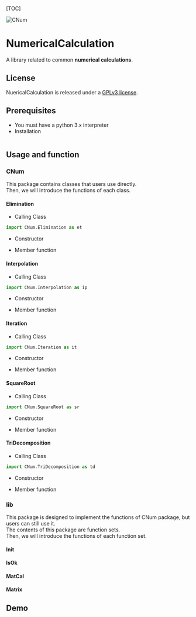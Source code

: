 [TOC]

![CNum](/branding/logo/logomark/CNumlogo.jpg)
# **NumericalCalculation**

  A library related to common **numerical calculations**.  

## License
NuericalCalculation is released under a  [GPLv3 license](https://github.com/Wang-sx0103/NumericalCalculation/blob/main/LICENSE). 

## Prerequisites
- You must have a python 3.x interpreter
- Installation
```shell

```
## Usage and function
### CNum
This package contains classes that users use directly.  
Then, we will introduce the functions of each class.  

#### Elimination
- Calling Class
```python
import CNum.Elimination as et
```
- Constructor

- Member function

#### Interpolation
- Calling Class
```python
import CNum.Interpolation as ip
```
- Constructor

- Member function
#### Iteration
- Calling Class
```python
import CNum.Iteration as it
```
- Constructor

- Member function
#### SquareRoot
- Calling Class
```python
import CNum.SquareRoot as sr
```
- Constructor

- Member function


#### TriDecomposition
- Calling Class
```python
import CNum.TriDecomposition as td
```
- Constructor

- Member function

### lib
This package is designed to implement the functions of CNum package, but users can still use it.  
The contents of this package are function sets.  
Then, we will introduce the functions of each function set.   

#### Init

#### IsOk

#### MatCal

#### Matrix

## Demo
